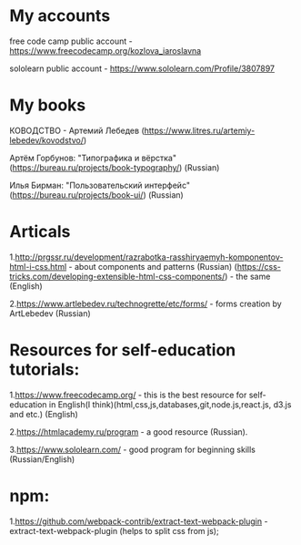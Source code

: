 # My accounts
free code camp public account - https://www.freecodecamp.org/kozlova_iaroslavna

sololearn public account - https://www.sololearn.com/Profile/3807897

# My books
КОВОДСТВО - Артемий Лебедев (https://www.litres.ru/artemiy-lebedev/kovodstvo/)

Артём Горбунов: "Типографика и вёрстка" (https://bureau.ru/projects/book-typography/) (Russian)

Илья Бирман: "Пользовательский интерфейс" (https://bureau.ru/projects/book-ui/) (Russian)

# Articals
1.http://prgssr.ru/development/razrabotka-rasshiryaemyh-komponentov-html-i-css.html - about components and patterns (Russian) (https://css-tricks.com/developing-extensible-html-css-components/) - the same (English)

2.https://www.artlebedev.ru/technogrette/etc/forms/ - forms creation by ArtLebedev (Russian)

# Resources for self-education tutorials:

1.https://www.freecodecamp.org/ - this is the best resource for self-education in English(I think)(html,css,js,databases,git,node.js,react.js, d3.js and etc.) (English)

2.https://htmlacademy.ru/program - a good resource (Russian).

3.https://www.sololearn.com/ - good program for beginning skills (Russian/English)

# npm:
1.https://github.com/webpack-contrib/extract-text-webpack-plugin - extract-text-webpack-plugin (helps to split css from js);




